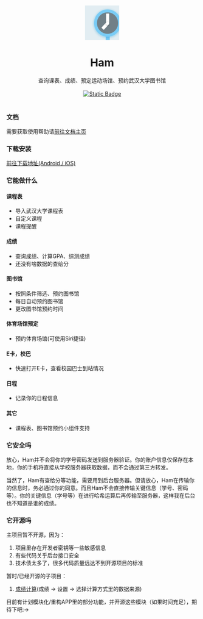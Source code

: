 <p align="center"><img src="./docs/src/public/icon-1024 2.png" width="18%" alt="Ham的Logo"/></p>

<div align="center">
<h1>Ham</h1>
<span>查询课表、成绩、预定运动场馆、预约武汉大学图书馆</span><br><br>
<a href="https://txc.qq.com/products/606034"><img alt="Static Badge" src="https://img.shields.io/badge/Feedback_On-%E5%85%94%E5%B0%8F%E5%B7%A2-2378ff"></a>
</div><br>

### 文档

需要获取使用帮助请[前往文档主页](https://orangeboychen.github.io/whu-ham/)

### 下载安装

[前往下载地址(Android / iOS)](https://orangeboychen.github.io/whu-ham/download/)

### 它能做什么

#### 课程表

- 导入武汉大学课程表
- 自定义课程
- 课程提醒

#### 成绩

- 查询成绩、计算GPA、综测成绩
- 还没有啥数据的查给分

#### 图书馆

- 按照条件筛选、预约图书馆
- 每日自动预约图书馆
- 更改图书馆预约时间

#### 体育场馆预定

- 预约体育场馆(可使用Siri捷径)

#### E卡，校巴

- 快速打开E卡，查看校园巴士到站情况

#### 日程

- 记录你的日程信息

#### 其它

- 课程表、图书馆预约小组件支持

### 它安全吗

放心，Ham并不会将你的学号密码发送到服务器验证。你的账户信息仅保存在本地，你的手机将直接从学校服务器获取数据，而不会通过第三方转发。

当然了，Ham有查给分等功能，需要用到后台服务器。但请放心，Ham在传输你的信息时，务必通过你的同意。而且Ham不会直接传输关键信息（学号、密码等）。你的关键信息（学号等）在进行哈希运算后再传输至服务器，这样我在后台也不知道是谁的成绩。

### 它开源吗

主项目暂不开源，因为：

1. 项目里存在开发者密钥等一些敏感信息
2. 有些代码关乎后台接口安全
3. 技术债太多了，很多代码质量远达不到开源项目的标准

暂时/已经开源的子项目：
1. [成绩计算](https://github.com/whu-ham/ScoreCalculator)(成绩 -> 设置 -> 选择计算方式里的数据来源)

目前有计划模块化/重构APP里的部分功能，并开源这些模块（如果时间充足），期待下吧:->
